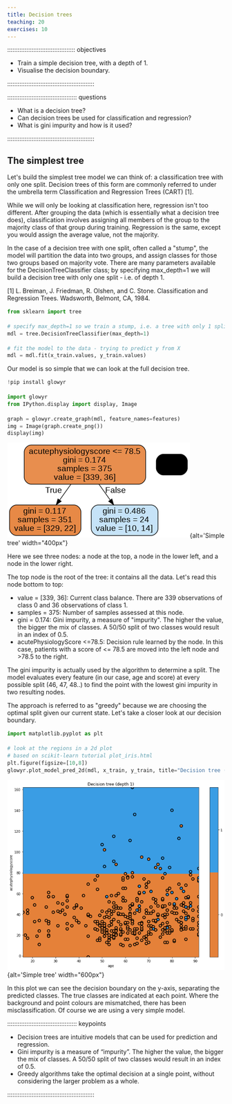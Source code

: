 ```yaml
---
title: Decision trees
teaching: 20
exercises: 10
---
```


::::::::::::::::::::::::::::::::::::::: objectives

- Train a simple decision tree, with a depth of 1.
- Visualise the decision boundary.

::::::::::::::::::::::::::::::::::::::::::::::::::

:::::::::::::::::::::::::::::::::::::::: questions

- What is a decision tree?
- Can decision trees be used for classification and regression?
- What is gini impurity and how is it used?

::::::::::::::::::::::::::::::::::::::::::::::::::

## The simplest tree

Let's build the simplest tree model we can think of: a classification tree with only one split. Decision trees of this form are commonly referred to under the umbrella term Classification and Regression Trees (CART) [1].

While we will only be looking at classification here, regression isn't too different. After grouping the data (which is essentially what a decision tree does), classification involves assigning all members of the group to the majority class of that group during training. Regression is the same, except you would assign the average value, not the majority.

In the case of a decision tree with one split, often called a "stump", the model will partition the data into two groups, and assign classes for those two groups based on majority vote. There are many parameters available for the DecisionTreeClassifier class; by specifying max\_depth=1 we will build a decision tree with only one split - i.e. of depth 1.

[1] L. Breiman, J. Friedman, R. Olshen, and C. Stone. Classification and Regression Trees. Wadsworth, Belmont, CA, 1984.

```python
from sklearn import tree

# specify max_depth=1 so we train a stump, i.e. a tree with only 1 split
mdl = tree.DecisionTreeClassifier(max_depth=1)

# fit the model to the data - trying to predict y from X
mdl = mdl.fit(x_train.values, y_train.values)
```

Our model is so simple that we can look at the full decision tree.

```python
!pip install glowyr

import glowyr
from IPython.display import display, Image

graph = glowyr.create_graph(mdl, feature_names=features)
img = Image(graph.create_png())
display(img)
```

![](fig/section2-fig1.png){alt='Simple tree' width="400px"}

Here we see three nodes: a node at the top, a node in the lower left, and a node in the lower right.

The top node is the root of the tree: it contains all the data. Let's read this node bottom to top:

- value = [339, 36]: Current class balance. There are 339 observations of class 0 and 36 observations of class 1.
- samples = 375: Number of samples assessed at this node.
- gini = 0.174: Gini impurity, a measure of "impurity". The higher the value, the bigger the mix of classes. A 50/50 split of two classes would result in an index of 0.5.
- acutePhysiologyScore \<=78.5: Decision rule learned by the node. In this case, patients with a score of \<= 78.5 are moved into the left node and >78.5 to the right.

The gini impurity is actually used by the algorithm to determine a split. The model evaluates every feature (in our case, age and score) at every possible split (46, 47, 48..) to find the point with the lowest gini impurity in two resulting nodes.

The approach is referred to as "greedy" because we are choosing the optimal split given our current state. Let's take a closer look at our decision boundary.

```python
import matplotlib.pyplot as plt

# look at the regions in a 2d plot
# based on scikit-learn tutorial plot_iris.html
plt.figure(figsize=[10,8])
glowyr.plot_model_pred_2d(mdl, x_train, y_train, title="Decision tree (depth 1)")
```

![](fig/section2-fig2.png){alt='Simple tree' width="600px"}

In this plot we can see the decision boundary on the y-axis, separating the predicted classes. The true classes are indicated at each point. Where the background and point colours are mismatched, there has been misclassification. Of course we are using a very simple model.



:::::::::::::::::::::::::::::::::::::::: keypoints

- Decision trees are intuitive models that can be used for prediction and regression.
- Gini impurity is a measure of “impurity”. The higher the value, the bigger the mix of classes. A 50/50 split of two classes would result in an index of 0.5.
- Greedy algorithms take the optimal decision at a single point, without considering the larger problem as a whole.

::::::::::::::::::::::::::::::::::::::::::::::::::


